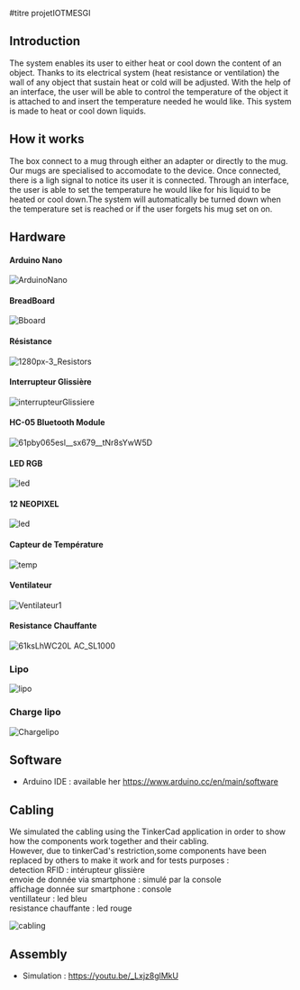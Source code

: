 #titre projetIOTMESGI


## Introduction

The system enables its user to either heat or cool down the content of an object. Thanks to its electrical system (heat resistance or ventilation) the wall of any object that sustain heat or cold will be adjusted. With the help of an interface, the user will be able to control the temperature of the object it is attached to and insert the temperature needed he would like. 
This system is made to heat or cool down liquids. 


## How it works

The box connect to a mug through either an adapter or directly to the mug. Our mugs are specialised to accomodate to the device. Once connected, there is a ligh signal to notice its user it is connected. Through an interface, the user is able to set the temperature he would like for his liquid to be heated or cool down.The system will automatically be turned down when the temperature set is reached or if the user forgets his mug set on on.

## Hardware

#### Arduino Nano
![ArduinoNano](https://user-images.githubusercontent.com/25655382/80193736-a643ff80-8619-11ea-9a15-a2dd49cb21b1.JPG)

#### BreadBoard

![Bboard](https://user-images.githubusercontent.com/25655382/80186337-219fb400-860e-11ea-84fd-c3b88b63d84b.JPG)

#### Résistance 

![1280px-3_Resistors](https://user-images.githubusercontent.com/25655382/80209985-3f334480-8633-11ea-865c-0b81b504f60f.jpg)

#### Interrupteur Glissière

![interrupteurGlissiere](https://user-images.githubusercontent.com/25655382/80114142-7b0ed100-8583-11ea-9df4-b39672bf626c.jpg)

#### HC-05 Bluetooth Module

![61pby065esl__sx679__tNr8sYwW5D](https://user-images.githubusercontent.com/25655382/80210404-047ddc00-8634-11ea-93fe-0a63779e26b9.png)

#### LED RGB

![led](https://user-images.githubusercontent.com/25655382/80186229-f74df680-860d-11ea-9b78-7f4f9fb941c9.JPG)

#### 12 NEOPIXEL
![led]()


#### Capteur de Température

![temp](https://user-images.githubusercontent.com/25655382/80186901-0d0feb80-860f-11ea-951f-9e281f355958.png)


#### Ventilateur

![Ventilateur1](https://user-images.githubusercontent.com/25655382/80187548-1cdbff80-8610-11ea-8fb1-f478eb012a1e.jpg)

#### Resistance Chauffante 
![61ksLhWC20L _AC_SL1000_](https://user-images.githubusercontent.com/25655382/80187267-a0492100-860f-11ea-9d12-52c5d51957d7.jpg)

### Lipo
![lipo](https://user-images.githubusercontent.com/25655382/80189469-fec3ce80-8612-11ea-9600-cc7c2eea8839.JPG)

### Charge lipo
![Chargelipo](https://user-images.githubusercontent.com/25655382/80189605-37fc3e80-8613-11ea-9994-03f85e14e3ff.JPG)

## Software 

* Arduino IDE : available her https://www.arduino.cc/en/main/software

## Cabling
We simulated the cabling using the TinkerCad application in order to show how the components work together and their cabling.<br/>
However, due to tinkerCad's restriction,some components have been replaced by others to make it work and for tests purposes :<br/>
detection RFID : intérupteur glissière<br/>
envoie de donnée via smartphone : simulé par la console<br/>
affichage donnée sur smartphone : console<br/>
ventillateur : led bleu<br/>
resistance chauffante : led rouge

![cabling](https://user-images.githubusercontent.com/25655382/80202760-6899a380-8626-11ea-8f33-26cafc6183d8.JPG)

## Assembly

* Simulation : https://youtu.be/_Lxjz8glMkU
